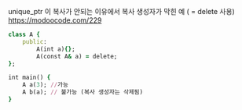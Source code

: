 
unique_ptr 이 복사가 안되는 이유에서 복사 생성자가 막힌 예 ( = delete 사용)
<https://modoocode.com/229>

```ruby
class A {
    public:
        A(int a){};
        A(const A& a) = delete;
};

int main() {
    A a(3); //가능
    A b(a); // 불가능 (복사 생성자는 삭제됨)
}
```
